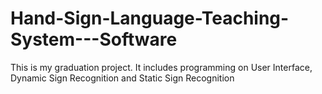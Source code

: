 # Hand-Sign-Language-Teaching-System---Software
This is my graduation project. It includes programming on User Interface, Dynamic Sign Recognition and Static Sign Recognition
